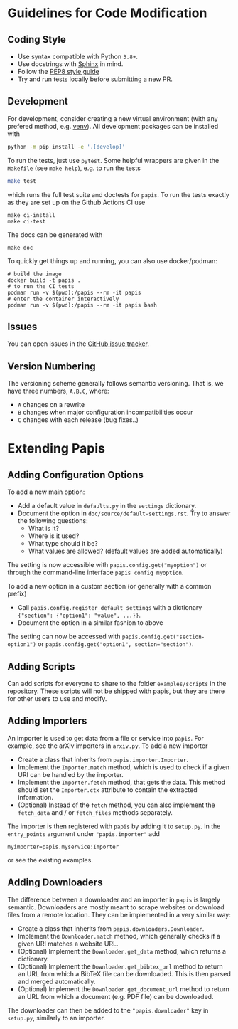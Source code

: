 Guidelines for Code Modification
================================

Coding Style
------------

* Use syntax compatible with Python `3.8+`.
* Use docstrings with [Sphinx](https://www.sphinx-doc.org/en/master/) in mind.
* Follow the [PEP8 style guide](https://www.python.org/dev/peps/pep-0008/)
* Try and run tests locally before submitting a new PR.

Development
-----------

For development, consider creating a new virtual environment (with any
prefered method, e.g. [venv](https://docs.python.org/3/library/venv.html)).
All development packages can be installed with
```bash
python -m pip install -e '.[develop]'
```

To run the tests, just use `pytest`. Some helpful wrappers are given in the
`Makefile` (see `make help`), e.g. to run the tests
```bash
make test
```
which runs the full test suite and doctests for `papis`. To run the tests exactly
as they are set up on the Github Actions CI use
```
make ci-install
make ci-test
```

The docs can be generated with
```
make doc
```

To quickly get things up and running, you can also use docker/podman:

```
# build the image
docker build -t papis .
# to run the CI tests
podman run -v $(pwd):/papis --rm -it papis
# enter the container interactively
podman run -v $(pwd):/papis --rm -it papis bash
```

Issues
------

You can open issues in the [GitHub issue tracker](https://github.com/papis/papis/issues).

Version Numbering
-----------------

The versioning scheme generally follows semantic versioning. That is, we
have three numbers, `A.B.C`, where:

* `A` changes on a rewrite
* `B` changes when major configuration incompatibilities occur
* `C` changes with each release (bug fixes..)

Extending Papis
===============

Adding Configuration Options
----------------------------

To add a new main option:

- Add a default value in `defaults.py` in the `settings` dictionary.
- Document the option in `doc/source/default-settings.rst`. Try to answer the
  following questions:
  - What is it?
  - Where is it used?
  - What type should it be?
  - What values are allowed? (default values are added automatically)

The setting is now accessible with `papis.config.get("myoption")`
or through the command-line interface `papis config myoption`.

To add a new option in a custom section (or generally with a common prefix)

- Call `papis.config.register_default_settings` with a dictionary
  `{"section": {"option1": "value", ...}}`.
- Document the option in a similar fashion to above

The setting can now be accessed with `papis.config.get("section-option1")`
or `papis.config.get("option1", section="section")`.

Adding Scripts
--------------

Can add scripts for everyone to share to the folder `examples/scripts` in the
repository. These scripts will not be shipped with papis, but they are there
for other users to use and modify.

Adding Importers
----------------

An importer is used to get data from a file or service into `papis`. For example,
see the arXiv importers in `arxiv.py`. To add a new importer

- Create a class that inherits from `papis.importer.Importer`.
- Implement the `Importer.match` method, which is used to check if a given URI
  can be handled by the importer.
- Implement the `Importer.fetch` method, that gets the data. This method should
  set the `Importer.ctx` attribute to contain the extracted information.
- (Optional) Instead of the `fetch` method, you can also implement the `fetch_data`
  and / or `fetch_files` methods separately.

The importer is then registered with `papis` by adding it to `setup.py`. In the
`entry_points` argument under `"papis.importer"` add
```
myimporter=papis.myservice:Importer
```
or see the existing examples.

Adding Downloaders
------------------

The difference between a downloader and an importer in `papis` is largely
semantic. Downloaders are mostly meant to scrape websites or download files
from a remote location. They can be implemented in a very similar way:

- Create a class that inherits from `papis.downloaders.Downloader`.
- Implement the `Downloader.match` method, which generally checks if a given
  URI matches a website URL.
- (Optional) Implement the `Downloader.get_data` method, which returns a dictionary.
- (Optional) Implement the `Downloader.get_bibtex_url` method to return an URL
  from which a BibTeX file can be downloaded. This is then parsed and merged
  automatically.
- (Optional) Implement the `Downloader.get_document_url` method to return an
  URL from which a document (e.g. PDF file) can be downloaded.

The downloader can then be added to the `"papis.downloader"` key in `setup.py`,
similarly to an importer.
